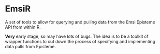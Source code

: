 # EmsiR

A set of tools to allow for querying and pulling data from the Emsi Episteme API from within R.

**Very** early stage, so may have lots of bugs. The idea is to be a toolkit of wrapper functions
to cut down the process of specifying and implementing data pulls from Episteme.
